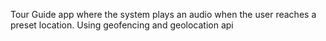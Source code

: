 Tour Guide app where the system plays an audio when the user reaches a preset location.
Using geofencing and geolocation api
